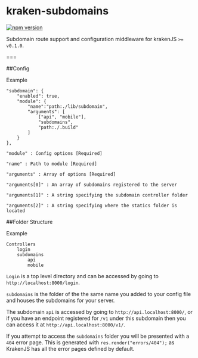 kraken-subdomains
==================

[![npm version](https://badge.fury.io/js/kraken-subdomains.svg)](http://badge.fury.io/js/kraken-subdomains)

Subdomain route support and configuration middleware for krakenJS `>= v0.1.0`.

===

##Config

Example

```
"subdomain": {
	"enabled": true,
	"module": {
		"name":"path:./lib/subdomain",
		"arguments": [ 
			["api", "mobile"], 
			"subdomains", 
			"path:./.build" 
		]
	}
}, 
```

`"module" : Config options [Required]`

`"name" : Path to module [Required]`

`"arguments" : Array of options [Required]`

`"arguments[0]" : An array of subdomains registered to the server`
	
`"arguments[1]" : A string specifying the subdomain controller folder`
		
`"arguments[2]" : A string specifying where the statics folder is located`

##Folder Structure

Example

```
Controllers
	login
	subdomains
		api
		mobile

```
`Login` is a top level directory and can be accessed by going to `http://localhost:8000/login`.

`subdomains` is the folder of the the same name you added to your config file and houses the subdomains for your server. 

The subdomain `api` is accessed by going to `http://api.localhost:8000/`, or if you have an endpoint registered for `/v1` under this subdomain then you can access it at `http://api.localhost:8000/v1/`.

If you attempt to access the `subdomains` folder you will be presented with a `404` error page. This is generated with `res.render("errors/404");` as KrakenJS has all the error pages defined by default.